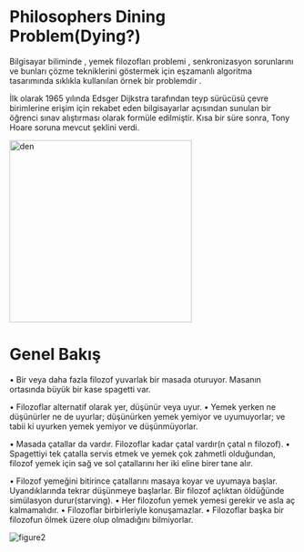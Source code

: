 # Philosophers Dining Problem(Dying?)

Bilgisayar biliminde , yemek filozofları problemi , senkronizasyon sorunlarını ve bunları çözme tekniklerini göstermek için eşzamanlı algoritma tasarımında sıklıkla kullanılan örnek bir problemdir .

İlk olarak 1965 yılında Edsger Dijkstra tarafından teyp sürücüsü çevre birimlerine erişim için rekabet eden bilgisayarlar açısından sunulan bir öğrenci sınav alıştırması olarak formüle edilmiştir. Kısa bir süre sonra, Tony Hoare soruna mevcut şeklini verdi.

<img width="320" alt="den" src="https://user-images.githubusercontent.com/73845925/188264079-3393ab33-6e34-4e20-ac4a-7f7c31a295d8.png">

# Genel Bakış

• Bir veya daha fazla filozof yuvarlak bir masada oturuyor.
Masanın ortasında büyük bir kase spagetti var.

• Filozoflar alternatif olarak yer, düşünür veya uyur.
• Yemek yerken ne düşünürler ne de uyurlar; düşünürken yemek yemiyor ve uyumuyorlar;
ve tabii ki uyurken yemek yemiyor ve düşünmüyorlar.

• Masada çatallar da vardır. Filozoflar kadar çatal vardır(n çatal n filozof).
• Spagettiyi tek çatalla servis etmek ve yemek çok zahmetli olduğundan,
filozof yemek için sağ ve sol çatallarını her iki eline birer tane alır.

• Filozof yemeğini bitirince çatallarını masaya koyar ve uyumaya başlar. Uyandıklarında tekrar düşünmeye başlarlar. Bir filozof açlıktan öldüğünde simülasyon durur(starving).
• Her filozofun yemek yemesi gerekir ve asla aç kalmamalıdır.
• Filozoflar birbirleriyle konuşamazlar.
• Filozoflar başka bir filozofun ölmek üzere olup olmadığını bilmiyorlar.

![figure2](https://user-images.githubusercontent.com/73845925/188264076-d4a0dd94-4671-4d17-ba10-173e76844426.gif)
